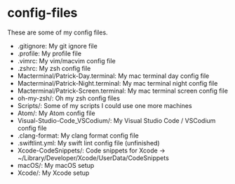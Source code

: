 config-files
==============

These are some of my config files.

* .gitignore: My git ignore file
* .profile: My profile file
* .vimrc: My vim/macvim config file
* .zshrc: My zsh config file
* Macterminal/Patrick-Day.terminal: My mac terminal day config file
* Macterminal/Patrick-Night.terminal: My mac terminal night config file
* Macterminal/Patrick-Screen.terminal: My mac terminal screen config file
* oh-my-zsh/: Oh my zsh config files
* Scripts/: Some of my scripts I could use one more machines
* Atom/: My Atom config file
* Visual-Studio-Code\_VSCodium/: My Visual Studio Code / VSCodium config file
* .clang-format: My clang format config file
* .swiftlint.yml: My swift lint config file (unfinished)
* Xcode-CodeSnippets/: Code snippets for Xcode -> ~/Library/Developer/Xcode/UserData/CodeSnippets
* macOS/: My macOS setup
* Xcode/: My Xcode setup
